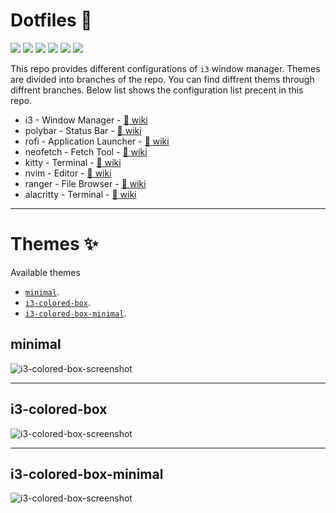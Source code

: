 # Dotfiles 🔧

![](https://img.shields.io/badge/-Gnu-informational?style=flat&logo=GNU&logoColor=white&color=A42E2B) ![](https://img.shields.io/badge/-Linux-informational?style=flat&logo=Linux&logoColor=white&color=000000) ![](https://img.shields.io/badge/-Arch-informational?style=flat&logo=Arch-Linux&logoColor=white&color=1793D1) ![](https://img.shields.io/badge/-Xorg-informational?style=flat&logo=X.Org&logoColor=white&color=F28834) ![](https://img.shields.io/badge/-ZSH-informational?style=flat&logo=gnu-bash&logoColor=white&color=C97E84) ![](https://img.shields.io/badge/-Vim-informational?style=flat&logo=neovim&message="Neovim"&logoColor=white&color=019733)

This repo provides different configurations of `i3` window manager. Themes are divided into branches of the repo. You can find diffrent thems through diffrent branches. Below list shows the configuration list precent in this repo.

- i3 - Window Manager - [🔗 wiki](https://i3wm.org/docs/)
- polybar - Status Bar - [🔗 wiki](https://github.com/polybar/polybar)
- rofi - Application Launcher - [🔗 wiki](https://github.com/davatorium/rofi)
- neofetch - Fetch Tool - [🔗 wiki](https://github.com/dylanaraps/neofetch)
- kitty - Terminal - [🔗 wiki](https://sw.kovidgoyal.net/kitty/)
- nvim - Editor - [🔗 wiki](https://neovim.io/)
- ranger - File Browser - [🔗 wiki](https://github.com/ranger/ranger)
- alacritty - Terminal - [🔗 wiki](https://github.com/alacritty/alacritty)


***

# Themes ✨

Available themes
- [`minimal`](#minimal).
- [`i3-colored-box`](#i3-colored-box).
- [`i3-colored-box-minimal`](#i3-colored-box-minimal).

## minimal

![i3-colored-box-screenshot](https://github.com/nipunravisara/.dotfiles/blob/i3/.github/screenshot.png?raw=true "Screenshot")

***

## i3-colored-box

![i3-colored-box-screenshot](https://github.com/nipunravisara/.dotfiles/blob/i3/.github/screenshot.png?raw=true "Screenshot")

***

## i3-colored-box-minimal

![i3-colored-box-screenshot](https://github.com/nipunravisara/.dotfiles/blob/i3/.github/screenshot.png?raw=true "Screenshot")

